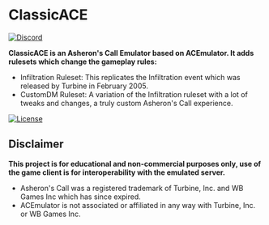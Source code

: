 # ClassicACE

[![Discord](https://img.shields.io/discord/976661229055672350.svg?label=Join+Discord&style=for-the-badge&logo=discord)](https://discord.gg/22F69jny)

**ClassicACE is an Asheron's Call Emulator based on ACEmulator. It adds rulesets which change the gameplay rules:**
- Infiltration Ruleset: This replicates the Infiltration event which was released by Turbine in February 2005.
- CustomDM Ruleset: A variation of the Infiltration ruleset with a lot of tweaks and changes, a truly custom Asheron's Call experience.

[![License](https://img.shields.io/github/license/acemulator/ace)](https://github.com/ACEmulator/ACE/blob/master/LICENSE)

## Disclaimer
**This project is for educational and non-commercial purposes only, use of the game client is for interoperability with the emulated server.**
- Asheron's Call was a registered trademark of Turbine, Inc. and WB Games Inc which has since expired.
- ACEmulator is not associated or affiliated in any way with Turbine, Inc. or WB Games Inc.
